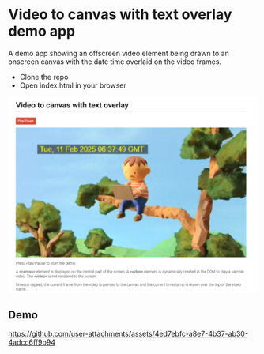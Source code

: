 ﻿# Video to canvas with text overlay demo app

A demo app showing an offscreen video element being drawn to an onscreen canvas with the date time overlaid on the video frames.

* Clone the repo
* Open index.html in your browser

![index.png](index.png)

## Demo

https://github.com/user-attachments/assets/4ed7ebfc-a8e7-4b37-ab30-4adcc6ff9b94

